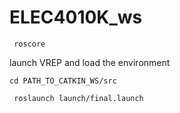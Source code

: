# ELEC4010K_ws
```
 roscore
```
 launch VREP and load the environment
```
cd PATH_TO_CATKIN_WS/src
```
```
 roslaunch launch/final.launch
```
